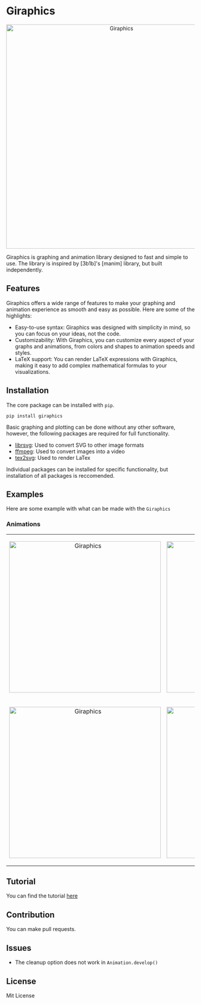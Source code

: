 # Giraphics
<p align="center">
  <img src="https://github.com/tghira16/GiraFix/blob/master/res/banner.svg?raw=true=250x" width="600" title="Giraphics">
</p>
Giraphics is graphing and animation library designed to fast and simple to use. The library is inspired by [3b1b]'s [manim] library, but built independently.

## Features
Giraphics offers a wide range of features to make your graphing and animation experience as smooth and easy as possible. Here are some of the highlights:

- Easy-to-use syntax: Giraphics was designed with simplicity in mind, so you can focus on your ideas, not the code.
- Customizability: With Giraphics, you can customize every aspect of your graphs and animations, from colors and shapes to animation speeds and styles.
- LaTeX support: You can render LaTeX expressions with Giraphics, making it easy to add complex mathematical formulas to your visualizations.

## Installation
The core package can be installed with `pip`.

```
pip install giraphics
```

Basic graphing and plotting can be done without any other software, however, the following packages are required for full functionality.
* [librsvg]: Used to convert SVG to other image formats
* [ffmpeg]: Used to convert images into a video 
* [tex2svg]: Used to render LaTex

Individual packages can be installed for specific functionality, but installation of all packages is reccomended.
## Examples
Here are some example with what can be made with the `Giraphics`

### Animations

<table padding="0" border="0">
 <tr> 
 <td>
  <p align="center">
  <img src="https://github.com/tghira16/Giraphics/blob/2ee931665e40ac08abc7c3d5c1e786850b206071/Examples/TaylorSeriesSine.gif" width="405" title="Giraphics">
</p>
 </td>
  <td>
   <p align="center">
  <img src="https://github.com/tghira16/Giraphics/blob/3954109a0ce0ad0f6c1dd7b809207faeb3f10d79/Examples/SquareTransform.gif" width="405" title="Giraphics">
</p>
  </td>
 </tr>
  <tr> 
 <td>
     <p align="center">
  <img src="https://github.com/tghira16/Giraphics/blob/3954109a0ce0ad0f6c1dd7b809207faeb3f10d79/Examples/LinTrans02.gif" width="405" title="Giraphics">
</p>
 </td>
  <td>
  <p align="center">
  <img src="https://github.com/tghira16/Giraphics/blob/master/res/DoublePendulum.gif" width="405" title="Giraphics">
</p>
  </td>
 </tr>
 </table>
 
<!-- 

* Here is an example of the Sine series, every second we add a new term the Taylor expansion of Sine.
<p align="center">
  <img src="https://github.com/tghira16/Giraphics/blob/2ee931665e40ac08abc7c3d5c1e786850b206071/Examples/TaylorSeriesSine.gif" width="405" title="Giraphics">
</p>
* Here is a stationary phase approximation to a Quantum Anharmonic Oscillator. This particular approximation relies on evolving under classical evolution. 
The red curve represents numerical solution of Schroedingers equation, while the blue curve represents the approximation. Lines below the plot show where the grid gets evolved to. The approximation manages to get the expectation of the postion and the phase reasonably well.
![qho](https://github.com/tghira16/Giraphics/blob/9fadce9292134ad908eae19e52d6eb01a59e254d/Examples/QHO_kick_eigen22%20copy.gif)
 * This is the conformal map that takes `z -> z^2`.
 * 
 ![Conformal Map](https://github.com/tghira16/Giraphics/blob/3954109a0ce0ad0f6c1dd7b809207faeb3f10d79/Examples/SquareTransform.gif)
 * This is a linear transformation that visualised as a transformation of the grid.
 ![Linear Transformation](https://github.com/tghira16/Giraphics/blob/3954109a0ce0ad0f6c1dd7b809207faeb3f10d79/Examples/LinTrans02.gif)
 * This is a double pendulum with different initial conditions.
 ![Double Pendulum](https://github.com/tghira16/Giraphics/blob/master/res/DoublePendulum.gif)
 * This is a quantum quartic oscillator. 
 
 ![QCO](https://github.com/tghira16/Giraphics/blob/master/res/QuarticOscillator.gif?raw=true)
 * Lorentz attractor

 ![QCO](https://github.com/tghira16/Giraphics/blob/master/res/lorentz.gif?raw=true) -->

## Tutorial 
You can find the tutorial [here]

## Contribution
You can make pull requests.

## Issues 

* The cleanup option does not work in `Animation.develop()`
## License
Mit License

[ffmpeg]: <https://ffmpeg.org/>
[3b1b]: <https://github.com/3b1b>
[manim]: <https://github.com/3b1b/manim>
[librsvg]: <https://github.com/GNOME/librsvg>
[tex2svg]: <https://github.com/mathjax/mathjax-node-cli/blob/master/bin/tex2svg>
[plot]: <https://github.com/tghira16/GiraFix/blob/master/Examples/graph_example.py>
[complexplot]: <https://github.com/tghira16/GiraFix/blob/master/Examples/Complex_Function_Example.py>
[vectorfield]: <https://github.com/tghira16/GiraFix/blob/master/Examples/Vector_field_example.py>
[here]: <https://github.com/tghira16/Giraphics/blob/master/tutorial.md>
